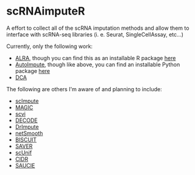 # scRNAimputeR
A effort to collect all of the scRNA imputation methods and allow them to interface with scRNA-seq libraries (i. e. Seurat, SingleCellAssay, etc...)

Currently, only the following work:
 * [ALRA](https://github.com/KlugerLab/ALRA/), though you can find this as an installable R package [here](https://github.com/milescsmith/ALRA/)
 * [AutoImpute](https://github.com/divyanshu-talwar/AutoImpute), though like above, you can find an installable Python package [here](https://github.com/divyanshu-talwar/AutoImpute)
 * [DCA](https://github.com/theislab/dca)
 
 The following are others I'm aware of and planning to include:
 * [scImpute](https://github.com/Vivianstats/scImpute)
 * [MAGIC](https://github.com/KrishnaswamyLab/MAGIC)
 * [scvi](https://github.com/YosefLab/scVI)
 * [DECODE](https://github.com/shmohammadi86/NetImpute)
 * [DrImpute](https://github.com/gongx030/DrImpute)
 * [netSmooth](https://github.com/BIMSBbioinfo/netSmooth)
 * [BISCUIT](https://github.com/sandhya212/BISCUIT_SingleCell_IMM_ICML_2016)
 * [SAVER](https://github.com/mohuangx/SAVER)
 * [scUnif](https://github.com/lingxuez/URSM)
 * [CIDR](https://github.com/VCCRI/CIDR)
 * [SAUCIE](https://github.com/KrishnaswamyLab/SAUCIE/)
